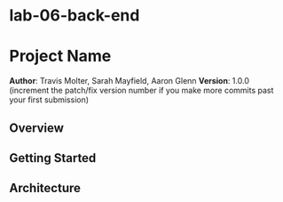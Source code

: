 # lab-06-back-end

# Project Name

**Author**: Travis Molter, Sarah Mayfield, Aaron Glenn
**Version**: 1.0.0 (increment the patch/fix version number if you make more commits past your first submission)

## Overview
<!-- Provide a high level overview of what this application is and why you are building it, beyond the fact that it's an assignment for this class. (i.e. What's your problem domain?) -->

## Getting Started
<!-- What are the steps that a developer user must take in order to build this app on their own machine and get it running? -->

## Architecture
<!-- To the best of your ability, provide a detailed description of the application design. What technologies (languages, libraries, etc) you're using, and any other relevant design information. The audience would be a new developer user to the project -->